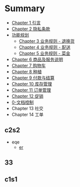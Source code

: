 # Summary

* [Chapter 1 引言](README.md)
* [Chapter 2 隐私条款](Privacy.md)
* [功能规划 ](features.md)
  * [Chapter 3 业务规则 - 退换货](2.md)
  * [Chapter 4 业务规则 - 配送](3.md)
  * [Chapter 5 业务规则 - 菜金](4.md)
* [Chapter 6 商品及服务说明](chapter-6.md)
* [Chapter 7 购物车](chapter-7.md)
* [Chapter 8 种植](chapter-8.md)
* [Chapter 9 付款与结算](chapter-9.md)
* [Chapter 10 库存管理](chapter-10.md)
* [Chapter 11 订单管理](chapter-11.md)
* [Chapter 12 促销](chapter-12.md)
* [0-文档控制](0-.md)
* Chapter 13 社交
* Chapter 14 工单

## c2s2

* eqe
  * [er](c2s2/er.md)

## 33

## c1s1

